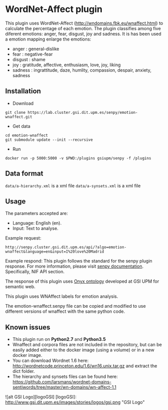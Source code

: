# WordNet-Affect plugin

This plugin uses WordNet-Affect (http://wndomains.fbk.eu/wnaffect.html) to calculate the percentage of each emotion. The plugin classifies among five diferent emotions: anger, fear, disgust, joy and sadness. It is has been used a emotion mapping enlarge the emotions:

- anger : general-dislike
- fear : negative-fear
- disgust : shame
- joy : gratitude, affective, enthusiasm, love, joy, liking
- sadness : ingrattitude, daze, humlity, compassion, despair, anxiety, sadness

## Installation

* Download
```
git clone https://lab.cluster.gsi.dit.upm.es/senpy/emotion-wnaffect.git
```
* Get data
```
cd emotion-wnaffect
git submodule update --init --recursive
```
* Run 
```
docker run -p 5000:5000 -v $PWD:/plugins gsiupm/senpy -f /plugins
```

## Data format

`data/a-hierarchy.xml` is a xml file
`data/a-synsets.xml` is a xml file

## Usage

The parameters accepted are:

- Language: English (en).
- Input: Text to analyse.

Example request: 
```
http://senpy.cluster.gsi.dit.upm.es/api/?algo=emotion-wnaffect&language=en&input=I%20love%20Madrid
```

Example respond: This plugin follows the standard for the senpy plugin response. For more information, please visit [senpy documentation](http://senpy.readthedocs.io). Specifically, NIF API section. 


The response of this plugin uses [Onyx ontology](https://www.gsi.dit.upm.es/ontologies/onyx/) developed at GSI UPM for semantic web.

This plugin uses WNAffect labels for emotion analysis.

The emotion-wnaffect.senpy file can be copied and modified to use different versions of wnaffect with the same python code.


## Known issues

-  This plugin run on **Python2.7** and **Python3.5**
-  Wnaffect and corpora files are not included in the repository, but can be easily added either to the docker image (using a volume) or in a new docker image. 
-  You can download Wordnet 1.6 here: <http://wordnetcode.princeton.edu/1.6/wn16.unix.tar.gz> and extract the dict folder. 
-  The hierarchy and synsets files can be found here: <https://github.com/larsmans/wordnet-domains-sentiwords/tree/master/wn-domains/wn-affect-1.1>

![alt GSI Logo][logoGSI]
[logoGSI]: http://www.gsi.dit.upm.es/images/stories/logos/gsi.png "GSI Logo"
